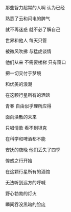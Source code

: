 那些智力超常的人啊 认为已经

熟悉了云和闪电的脾气

就不再迷惑 就不必了解自己

世界和他人 每天只管

被微风吹拂 与猛虎谈情

他们从来 不需要楼梯 只有窗口

把一切交付于梦境

和优美的浪潮

在这颗行星所有的酒馆

青春 自由似乎理所应得

面向涣散的未来

只唱情歌 看不到坦克

在科学和啤酒都不能

安抚的夜晚 他们丢失了四季

惶惑之行开始

在这颗行星所有的酒馆

无法听到远方的呼喊

野心勃勃的灯火

瞬间吞没黑暗的脸庞